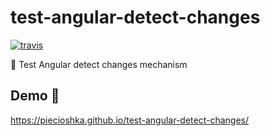 # test-angular-detect-changes

[![travis](https://img.shields.io/travis/piecioshka/test-angular-detect-changes.svg)](https://travis-ci.org/piecioshka/test-angular-detect-changes)

:ledger: Test Angular detect changes mechanism

## Demo 🎉

<https://piecioshka.github.io/test-angular-detect-changes/>
